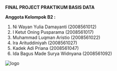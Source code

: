 **FINAL PROJECT PRAKTIKUM BASIS DATA**


**Anggota Kelompok B2 :**
1. Ni Wayan Yulia Damayanti 		    (2008561012)
2. I Ketut Oning Pusparama 		      (2008561017)
3. Muhammad Luqman Aristio 		      (2008561022)
4. Ira Arituddiniyah 			          (2008561027)
5. Kadek Adi Priana			            (2008561047)
6. Ida Bagus Made Surya Widnyana    (2008561092)


![logo](https://user-images.githubusercontent.com/89343927/172814575-aeec7b37-9925-42f4-a71e-2264141f044c.png)
